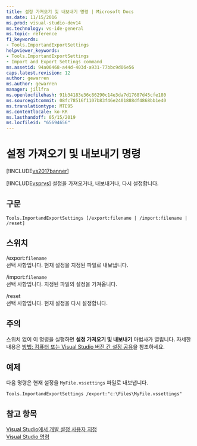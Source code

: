 ```yaml
---
title: 설정 가져오기 및 내보내기 명령 | Microsoft Docs
ms.date: 11/15/2016
ms.prod: visual-studio-dev14
ms.technology: vs-ide-general
ms.topic: reference
f1_keywords:
- Tools.ImportandExportSettings
helpviewer_keywords:
- Tools.ImportandExportSettings
- Import and Export Settings command
ms.assetid: 94a06468-a44d-403d-a931-77bbc9d06e56
caps.latest.revision: 12
author: gewarren
ms.author: gewarren
manager: jillfra
ms.openlocfilehash: 91b34183e36c86290c14e3da7d17687d45cfe180
ms.sourcegitcommit: 08fc78516f1107b83f46e2401888df4868bb1e40
ms.translationtype: MTE95
ms.contentlocale: ko-KR
ms.lasthandoff: 05/15/2019
ms.locfileid: "65694656"
---
```

# <a name="import-and-export-settings-command"></a>설정 가져오기 및 내보내기 명령
[!INCLUDE[vs2017banner](../../includes/vs2017banner.md)]

[!INCLUDE[vsprvs](../../includes/vsprvs-md.md)] 설정을 가져오거나, 내보내거나, 다시 설정합니다.  
  
## <a name="syntax"></a>구문  
  
```  
Tools.ImportandExportSettings [/export:filename | /import:filename | /reset]  
```  
  
## <a name="switches"></a>스위치  
 /export:`filename`  
 선택 사항입니다. 현재 설정을 지정된 파일로 내보냅니다.  
  
 /import:`filename`  
 선택 사항입니다. 지정된 파일의 설정을 가져옵니다.  
  
 /reset  
 선택 사항입니다. 현재 설정을 다시 설정합니다.  
  
## <a name="remarks"></a>주의  
 스위치 없이 이 명령을 실행하면 **설정 가져오기 및 내보내기** 마법사가 열립니다. 자세한 내용은 [방법: 컴퓨터 또는 Visual Studio 버전 간 설정 공유](https://msdn.microsoft.com/1131fb10-35c1-42da-9cd8-91aa3235b882)을 참조하세요.  
  
## <a name="example"></a>예제  
 다음 명령은 현재 설정을 `MyFile.vssettings` 파일로 내보냅니다.  
  
```  
Tools.ImportandExportSettings /export:"c:\Files\MyFile.vssettings"  
```  
  
## <a name="see-also"></a>참고 항목  
 [Visual Studio에서 개발 설정 사용자 지정](https://msdn.microsoft.com/22c4debb-4e31-47a8-8f19-16f328d7dcd3)   
 [Visual Studio 명령](../../ide/reference/visual-studio-commands.md)

